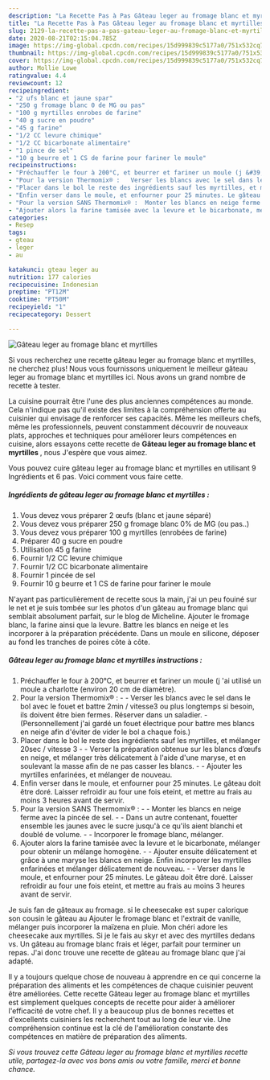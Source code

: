 ```yaml
---
description: "La Recette Pas à Pas Gâteau leger au fromage blanc et myrtilles"
title: "La Recette Pas à Pas Gâteau leger au fromage blanc et myrtilles"
slug: 2129-la-recette-pas-a-pas-gateau-leger-au-fromage-blanc-et-myrtilles
date: 2020-08-21T02:15:04.785Z
image: https://img-global.cpcdn.com/recipes/15d999839c5177a0/751x532cq70/gateau-leger-au-fromage-blanc-et-myrtilles-photo-principale-de-la-recette.jpg
thumbnail: https://img-global.cpcdn.com/recipes/15d999839c5177a0/751x532cq70/gateau-leger-au-fromage-blanc-et-myrtilles-photo-principale-de-la-recette.jpg
cover: https://img-global.cpcdn.com/recipes/15d999839c5177a0/751x532cq70/gateau-leger-au-fromage-blanc-et-myrtilles-photo-principale-de-la-recette.jpg
author: Mollie Lowe
ratingvalue: 4.4
reviewcount: 12
recipeingredient:
- "2 ufs blanc et jaune spar"
- "250 g fromage blanc 0 de MG ou pas"
- "100 g myrtilles enrobes de farine"
- "40 g sucre en poudre"
- "45 g farine"
- "1/2 CC levure chimique"
- "1/2 CC bicarbonate alimentaire"
- "1 pince de sel"
- "10 g beurre et 1 CS de farine pour fariner le moule"
recipeinstructions:
- "Préchauffer le four à 200°C, et beurrer et fariner un moule (j &#39;ai utilisé un moule a charlotte (environ 20 cm de diamètre)."
- "Pour la version Thermomix® :   Verser les blancs avec le sel dans le bol avec le fouet et battre 2min / vitesse3 ou plus longtemps si besoin, ils doivent être bien fermes. Réserver dans un saladier. (Personnellement j&#39;ai gardé un fouet électrique pour battre mes blancs en neige afin d&#39;éviter de vider le bol a chaque fois.)"
- "Placer dans le bol le reste des ingrédients sauf les myrtilles, et mélanger 20sec / vitesse 3  Verser la préparation obtenue sur les blancs d’œufs en neige, et mélanger très délicatement à l&#39;aide d&#39;une maryse, et en soulevant la masse afin de ne pas casser les blancs.  Ajouter les myrtilles enfarinées, et mélanger de nouveau."
- "Enfin verser dans le moule, et enfourner pour 25 minutes. Le gâteau doit être doré. Laisser refroidir au four une fois eteint, et mettre au frais au moins 3 heures avant de servir."
- "Pour la version SANS Thermomix® :  Monter les blancs en neige ferme avec la pincée de sel.  Dans un autre contenant, fouetter ensemble les jaunes avec le sucre jusqu&#39;à ce qu&#39;ils aient blanchi et doublé de volume.  Incorporer le fromage blanc, mélanger."
- "Ajouter alors la farine tamisée avec la levure et le bicarbonate, mélanger pour obtenir un mélange homogène.  Ajouter ensuite délicatement et grâce à une maryse les blancs en neige. Enfin incorporer les myrtilles enfarinées et mélanger délicatement de nouveau.  Verser dans le moule, et enfourner pour 25 minutes. Le gâteau doit être doré. Laisser refroidir au four une fois eteint, et mettre au frais au moins 3 heures avant de servir."
categories:
- Resep
tags:
- gteau
- leger
- au

katakunci: gteau leger au 
nutrition: 177 calories
recipecuisine: Indonesian
preptime: "PT12M"
cooktime: "PT50M"
recipeyield: "1"
recipecategory: Dessert

---
```



![Gâteau leger au fromage blanc et myrtilles](https://img-global.cpcdn.com/recipes/15d999839c5177a0/751x532cq70/gateau-leger-au-fromage-blanc-et-myrtilles-photo-principale-de-la-recette.jpg)

Si vous recherchez une recette gâteau leger au fromage blanc et myrtilles, ne cherchez plus! Nous vous fournissons uniquement le meilleur gâteau leger au fromage blanc et myrtilles ici. Nous avons un grand nombre de recette à tester.

La cuisine pourrait être l'une des plus anciennes compétences au monde. Cela n'indique pas qu'il existe des limites à la compréhension offerte au cuisinier qui envisage de renforcer ses capacités. Même les meilleurs chefs, même les professionnels, peuvent constamment découvrir de nouveaux plats, approches et techniques pour améliorer leurs compétences en cuisine, alors essayons cette recette de <strong> Gâteau leger au fromage blanc et myrtilles </strong>, nous J'espère que vous aimez.

<!--inarticleads1-->

Vous pouvez cuire gâteau leger au fromage blanc et myrtilles en utilisant 9 Ingrédients et 6 pas. Voici comment vous faire cette.

##### Ingrédients de gâteau leger au fromage blanc et myrtilles :

1. Vous devez vous préparer 2 œufs (blanc et jaune séparé)
1. Vous devez vous préparer 250 g fromage blanc 0% de MG (ou pas..)
1. Vous devez vous préparer 100 g myrtilles (enrobées de farine)
1. Préparer 40 g sucre en poudre
1. Utilisation 45 g farine
1. Fournir 1/2 CC levure chimique
1. Fournir 1/2 CC bicarbonate alimentaire
1. Fournir 1 pincée de sel
1. Fournir 10 g beurre et 1 CS de farine pour fariner le moule


N&#39;ayant pas particulièrement de recette sous la main, j&#39;ai un peu fouiné sur le net et je suis tombée sur les photos d&#39;un gâteau au fromage blanc qui semblait absolument parfait, sur le blog de Micheline. Ajouter le fromage blanc, la farine ainsi que la levure. Battre les blancs en neige et les incorporer à la préparation précédente. Dans un moule en silicone, déposer au fond les tranches de poires côte à côte. 

<!--inarticleads2-->

##### Gâteau leger au fromage blanc et myrtilles instructions :

1. Préchauffer le four à 200°C, et beurrer et fariner un moule (j &#39;ai utilisé un moule a charlotte (environ 20 cm de diamètre).
1. Pour la version Thermomix® :  -  - Verser les blancs avec le sel dans le bol avec le fouet et battre 2min / vitesse3 ou plus longtemps si besoin, ils doivent être bien fermes. Réserver dans un saladier. - (Personnellement j&#39;ai gardé un fouet électrique pour battre mes blancs en neige afin d&#39;éviter de vider le bol a chaque fois.)
1. Placer dans le bol le reste des ingrédients sauf les myrtilles, et mélanger 20sec / vitesse 3 -  - Verser la préparation obtenue sur les blancs d’œufs en neige, et mélanger très délicatement à l&#39;aide d&#39;une maryse, et en soulevant la masse afin de ne pas casser les blancs. -  - Ajouter les myrtilles enfarinées, et mélanger de nouveau.
1. Enfin verser dans le moule, et enfourner pour 25 minutes. Le gâteau doit être doré. Laisser refroidir au four une fois eteint, et mettre au frais au moins 3 heures avant de servir.
1. Pour la version SANS Thermomix® : -  - Monter les blancs en neige ferme avec la pincée de sel. -  - Dans un autre contenant, fouetter ensemble les jaunes avec le sucre jusqu&#39;à ce qu&#39;ils aient blanchi et doublé de volume. -  - Incorporer le fromage blanc, mélanger.
1. Ajouter alors la farine tamisée avec la levure et le bicarbonate, mélanger pour obtenir un mélange homogène. -  - Ajouter ensuite délicatement et grâce à une maryse les blancs en neige. Enfin incorporer les myrtilles enfarinées et mélanger délicatement de nouveau. -  - Verser dans le moule, et enfourner pour 25 minutes. Le gâteau doit être doré. Laisser refroidir au four une fois eteint, et mettre au frais au moins 3 heures avant de servir.


Je suis fan de gâteaux au fromage. si le cheesecake est super calorique son cousin le gâteau au Ajouter le fromage blanc et l&#39;extrait de vanille, mélanger puis incorporer la maïzena en pluie. Mon chéri adore les cheesecake aux myrtilles. Si je le fais au skyr et avec des myrtilles dedans vs. Un gâteau au fromage blanc frais et léger, parfait pour terminer un repas. J&#39;ai donc trouve une recette de gâteau au fromage blanc que j&#39;ai adapté. 

<!--inarticleads1-->

<p>
Il y a toujours quelque chose de nouveau à apprendre en ce qui concerne la préparation des aliments et les compétences de chaque cuisinier peuvent être améliorées. Cette recette Gâteau leger au fromage blanc et myrtilles est simplement quelques concepts de recette pour aider à améliorer l'efficacité de votre chef. Il y a beaucoup plus de bonnes recettes et d'excellents cuisiniers les recherchent tout au long de leur vie. Une compréhension continue est la clé de l'amélioration constante des compétences en matière de préparation des aliments.
</p>

<p>
<i>Si vous trouvez cette Gâteau leger au fromage blanc et myrtilles recette utile, partagez-la avec vos bons amis ou votre famille, merci et bonne chance.</i>
</p>
